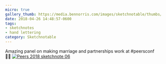 ```yaml
---
micro: true
gallery_thumb: https://media.bennorris.com/images/sketchnotable/thumbs/peers-2018-sketchnote-06.jpg
date: 2018-04-26 14:48:57-0600
tags:
- sketchnotes
- hand lettering
category: Sketchnotable
---
```


Amazing panel on making marriage and partnerships work at #peersconf ✍🏼 [![Peers 2018 sketchnote 06](https://media.bennorris.com/images/sketchnotable/peers-2018/peers-2018-sketchnote-06.jpg)](https://media.bennorris.com/images/sketchnotable/peers-2018/peers-2018-sketchnote-06.jpg)
